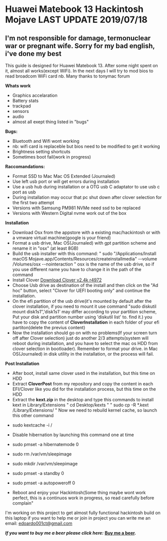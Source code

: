 # Huawei Matebook 13 Hackintosh Mojave LAST UPDATE 2019/07/18

## I'm not responsible for damage, termonuclear war or pregnant wife. Sorry for my bad english, i've done my best 
This guide is designed for Huawei Matebook 13.
After some night spent on it, almost all works(except WiFi).
In the next days I will try to mod bios to read broadcom WiFi card
nb. Many thanks to tonymac forum



**Whats work**
* Graphics accelaration
* Battery stats 
* trackpad
* sensors 
* audio
* almost all exept thing listed in "bugs"

**Bugs:**
* Bluetooth and Wifi wont working
* nb: wifi card is replaceble but bios need to be modified to get it working
* Brightness setting shortcuts
* Sometimes boot fail(work in progress)

**Raccomandations:**
* Format SSD to Mac  Mac OS Extended (Journaled)
* Use left usb port or will get errors during installation
* Use a usb hub during installation or a OTG usb C adaptator to use usb c port as usb
* During installation may occur that pc shut down after clover selection for the first two attempt
* Versions with Samsung PM981 NVMe need ssd to be replaced
* Versions with Western Digital nvme work out of the box 

**Installation**
* Download Osx from the appstore with a existing mac/hackintosh or with a vmware virtual machine(google is your friend)
* Format a usb drive, Mac OS(Journaled) with gpt partition scheme and rename it in "osx" (at least 8GB)
* Build the usb installer with this command:
" sudo "/Applications/Install macOS Mojave.app/Contents/Resources/createinstallmedia" --volume  /Volumes/osx --nointeraction " osx is the name of the usb drive, so if you use different name you have to change it in the path of the command
* Install Clover [Download Clover v2.4k r4972](https://sourceforge.net/projects/cloverefiboot/files/Installer/Clover_v2.4k_r4972.zip/download)
* Choose Usb drive as destination of the install and then click on the "Ad hoc" button,
select "Clover for UEFI booting only" and continue the installation.
* On the efi partition of the usb drive(it's mounted by default after the clover installation, if you need to mount it use command "sudo diskutil mount disk1s1",'disk1s1' may differ according to your partition scheme, Put your disk and partition number using 'diskutil list' to. find it.) you have to copy the content of **CloverInstallation** in each folder of your efi partiton(delete the previus content)
* Now the installation should go on with no problems(If your screen turn off after Clover selection) just do another 2/3 attempts(system will reboot during installation, and you have to select the mac os HDD from clover selection in bootloader). Remember to format your drive. in Mac OS(Journaled) in disk utility in the installation, or the process will fail.

**Post Installation**
* After boot, install same clover used in the installation, but this time on HDD
* Extract **CloverPost** from my repository and copy the content in each EFI/Clover like you did for the installation process, but this time on the HDD
* Extract the **kext.zip** in the desktop and type this commands to install kext in Library/Extensions
" cd Desktop/kexts "
" sudo cp -R *.kext /Library/Extensions/ "
Now we need to rebuild kernel cache, so launch this other command
- sudo kextcache -i /
* Disable hibernation by launching this command one at time
- sudo pmset -a hibernatemode 0 
- sudo rm /var/vm/sleepimage 
- sudo mkdir /var/vm/sleepimage 

- sudo pmset -a standby 0 
- sudo pmset -a autopoweroff 0 
* Reboot and enjoy your Hackintosh(Some thing maybe wont work perfect, this is a continuos work in progress, so read carefully before complain"







I'm working on this project to get almost fully functional hackintosh build on this laptop
if you want to help me or join in project you can write me an email: edoardo001ct@gmail.com

_**If you want to buy me a beer please click here:**_
**[Buy me a beer](https://www.paypal.com/cgi-bin/webscr?cmd=_s-xclick&hosted_button_id=2NMM7HN9SJRVE&source=url
).** 

